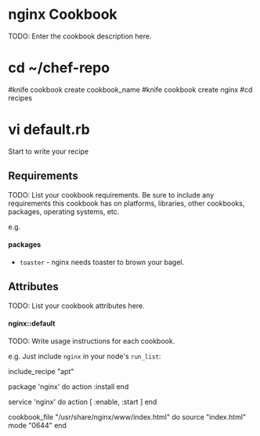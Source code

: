 nginx Cookbook
==============
TODO: Enter the cookbook description here.

# cd ~/chef-repo
#knife cookbook create cookbook_name
#knife cookbook create nginx
#cd recipes
# vi default.rb

Start to write your recipe

Requirements
------------
TODO: List your cookbook requirements. Be sure to include any requirements this cookbook has on platforms, libraries, other cookbooks, packages, operating systems, etc.

e.g.
#### packages
- `toaster` - nginx needs toaster to brown your bagel.

Attributes
----------
TODO: List your cookbook attributes here.


#### nginx::default
TODO: Write usage instructions for each cookbook.

e.g.
Just include `nginx` in your node's `run_list`:

include_recipe "apt"

package 'nginx' do
  action :install
end

service 'nginx' do
  action [ :enable, :start ]
end

cookbook_file "/usr/share/nginx/www/index.html" do
  source "index.html"
  mode "0644"
end


